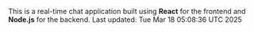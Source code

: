 This is a real-time chat application built using **React** for the frontend and **Node.js** for the backend.
Last updated: Tue Mar 18 05:08:36 UTC 2025
